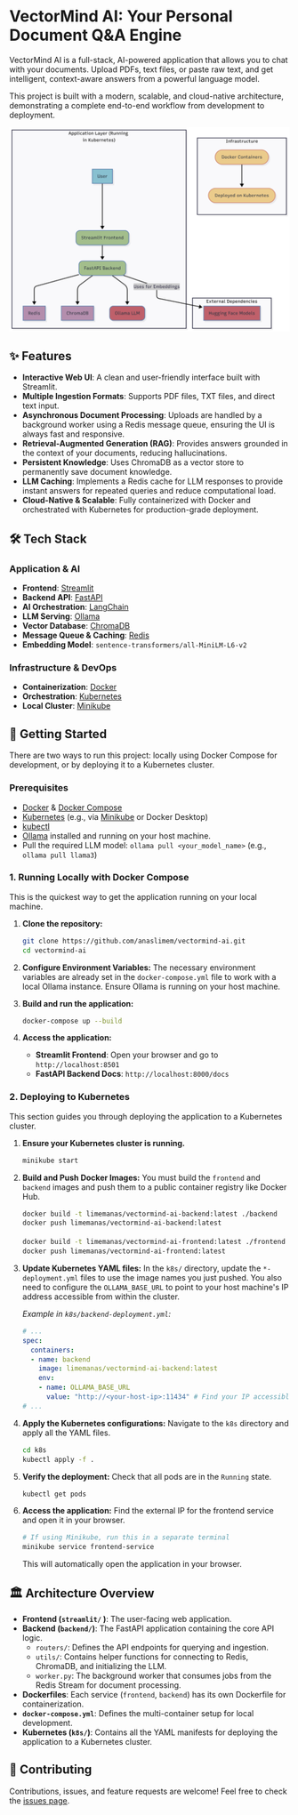 # VectorMind AI: Your Personal Document Q&A Engine

VectorMind AI is a full-stack, AI-powered application that allows you to chat with your documents. Upload PDFs, text files, or paste raw text, and get intelligent, context-aware answers from a powerful language model.

This project is built with a modern, scalable, and cloud-native architecture, demonstrating a complete end-to-end workflow from development to deployment.


![Architecture Diagram](./architecture_diagram.png)

## ✨ Features

*   **Interactive Web UI**: A clean and user-friendly interface built with Streamlit.
*   **Multiple Ingestion Formats**: Supports PDF files, TXT files, and direct text input.
*   **Asynchronous Document Processing**: Uploads are handled by a background worker using a Redis message queue, ensuring the UI is always fast and responsive.
*   **Retrieval-Augmented Generation (RAG)**: Provides answers grounded in the context of your documents, reducing hallucinations.
*   **Persistent Knowledge**: Uses ChromaDB as a vector store to permanently save document knowledge.
*   **LLM Caching**: Implements a Redis cache for LLM responses to provide instant answers for repeated queries and reduce computational load.
*   **Cloud-Native & Scalable**: Fully containerized with Docker and orchestrated with Kubernetes for production-grade deployment.

## 🛠️ Tech Stack

### Application & AI
*   **Frontend**: [Streamlit](https://streamlit.io/ )
*   **Backend API**: [FastAPI](https://fastapi.tiangolo.com/ )
*   **AI Orchestration**: [LangChain](https://www.langchain.com/ )
*   **LLM Serving**: [Ollama](https://ollama.com/ )
*   **Vector Database**: [ChromaDB](https://www.trychroma.com/ )
*   **Message Queue & Caching**: [Redis](https://redis.io/ )
*   **Embedding Model**: `sentence-transformers/all-MiniLM-L6-v2`

### Infrastructure & DevOps
*   **Containerization**: [Docker](https://www.docker.com/ )
*   **Orchestration**: [Kubernetes](https://kubernetes.io/ )
*   **Local Cluster**: [Minikube](https://minikube.sigs.k8s.io/docs/ )

## 🚀 Getting Started

There are two ways to run this project: locally using Docker Compose for development, or by deploying it to a Kubernetes cluster.

### Prerequisites

*   [Docker](https://docs.docker.com/get-docker/ ) & [Docker Compose](https://docs.docker.com/compose/install/ )
*   [Kubernetes](https://kubernetes.io/docs/setup/ ) (e.g., via [Minikube](https://minikube.sigs.k8s.io/docs/start/ ) or Docker Desktop)
*   [kubectl](https://kubernetes.io/docs/tasks/tools/install-kubectl/ )
*   [Ollama](https://ollama.com/ ) installed and running on your host machine.
*   Pull the required LLM model: `ollama pull <your_model_name>` (e.g., `ollama pull llama3`)

### 1. Running Locally with Docker Compose

This is the quickest way to get the application running on your local machine.

1.  **Clone the repository:**
    ```bash
    git clone https://github.com/anaslimem/vectormind-ai.git
    cd vectormind-ai
    ```

2.  **Configure Environment Variables:**
    The necessary environment variables are already set in the `docker-compose.yml` file to work with a local Ollama instance. Ensure Ollama is running on your host machine.

3.  **Build and run the application:**
    ```bash
    docker-compose up --build
    ```

4.  **Access the application:**
    *   **Streamlit Frontend**: Open your browser and go to `http://localhost:8501`
    *   **FastAPI Backend Docs**: `http://localhost:8000/docs`

### 2. Deploying to Kubernetes

This section guides you through deploying the application to a Kubernetes cluster.

1.  **Ensure your Kubernetes cluster is running.**
    ```bash
    minikube start
    ```

2.  **Build and Push Docker Images:**
    You must build the `frontend` and `backend` images and push them to a public container registry like Docker Hub.
    ```bash
    docker build -t limemanas/vectormind-ai-backend:latest ./backend
    docker push limemanas/vectormind-ai-backend:latest

    docker build -t limemanas/vectormind-ai-frontend:latest ./frontend
    docker push limemanas/vectormind-ai-frontend:latest
    ```

3.  **Update Kubernetes YAML files:**
    In the `k8s/` directory, update the `*-deployment.yml` files to use the image names you just pushed. You also need to configure the `OLLAMA_BASE_URL` to point to your host machine's IP address accessible from within the cluster.

    *Example in `k8s/backend-deployment.yml`:*
    ```yaml
    # ...
    spec:
      containers:
      - name: backend
        image: limemanas/vectormind-ai-backend:latest
        env:
        - name: OLLAMA_BASE_URL
          value: "http://<your-host-ip>:11434" # Find your IP accessible from Minikube
    # ...
    ```

4.  **Apply the Kubernetes configurations:**
    Navigate to the `k8s` directory and apply all the YAML files.
    ```bash
    cd k8s
    kubectl apply -f .
    ```

5.  **Verify the deployment:**
    Check that all pods are in the `Running` state.
    ```bash
    kubectl get pods
    ```

6.  **Access the application:**
    Find the external IP for the frontend service and open it in your browser.
    ```bash
    # If using Minikube, run this in a separate terminal
    minikube service frontend-service
    ```
    This will automatically open the application in your browser.

## 🏛️ Architecture Overview

*   **Frontend (`streamlit/` )**: The user-facing web application.
*   **Backend (`backend/`)**: The FastAPI application containing the core API logic.
    *   `routers/`: Defines the API endpoints for querying and ingestion.
    *   `utils/`: Contains helper functions for connecting to Redis, ChromaDB, and initializing the LLM.
    *   `worker.py`: The background worker that consumes jobs from the Redis Stream for document processing.
*   **Dockerfiles**: Each service (`frontend`, `backend`) has its own Dockerfile for containerization.
*   **`docker-compose.yml`**: Defines the multi-container setup for local development.
*   **Kubernetes (`k8s/`)**: Contains all the YAML manifests for deploying the application to a Kubernetes cluster.

## 🤝 Contributing

Contributions, issues, and feature requests are welcome! Feel free to check the [issues page](https://github.com/anaslimem/vectormind-ai/issues ).